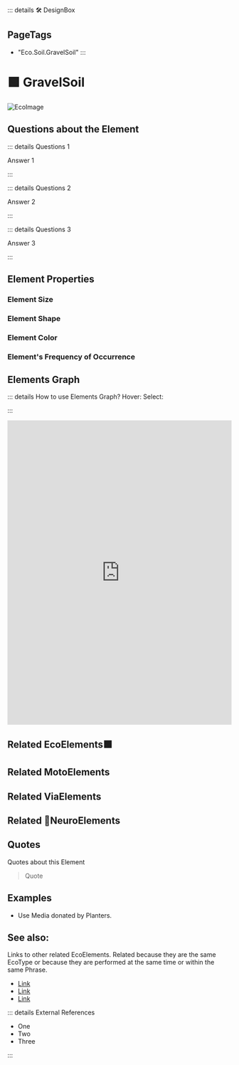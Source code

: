 ::: details 🛠 <dev>DesignBox</dev> 


<h2>PageTags</h2>

- "Eco.Soil.GravelSoil"
:::

# 🟩  <eco>GravelSoil</eco>


![EcoImage](/Eco/EcoImage.png)

## Questions about the Element

::: details Questions 1

Answer 1

:::

::: details Questions 2

Answer 2

:::

::: details Questions 3

Answer 3

:::

## Element Properties

### Element Size
### Element Shape
### Element Color
### Element's Frequency of Occurrence

## Elements Graph

::: details How to use Elements Graph?
Hover:
Select:

:::

<iframe 
    width="100%" 
    height="684" 
    frameborder="0"
    src="https://observablehq.com/embed/@d3/force-directed-graph/2?cells=chart"
></iframe>

## Related <eco>EcoElements</eco>🟩

## Related <moto>MotoElements</moto>


## Related <route>ViaElements</route>


## Related 💜<neuro>NeuroElements</neuro> 



## Quotes

Quotes about this Element

> Quote

## Examples

- Use Media donated by Planters. 

## See also:

Links to other related EcoElements. Related because they are the same EcoType or because they are performed at the same time or within the same Phrase. 

- [Link]()
- [Link]()
- [Link]()

::: details External References

- One
- Two
- Three

:::

